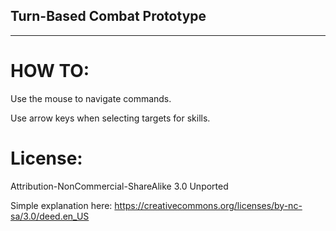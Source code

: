 ## Turn-Based Combat Prototype
---------------------------

# HOW TO:
Use the mouse to navigate commands.

Use arrow keys when selecting targets for skills.


# License:
Attribution-NonCommercial-ShareAlike 3.0 Unported

Simple explanation here:
https://creativecommons.org/licenses/by-nc-sa/3.0/deed.en_US
